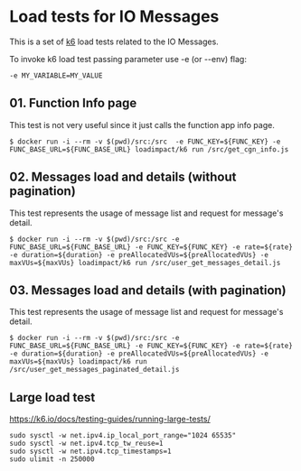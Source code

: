 # Load tests for IO Messages

This is a set of [k6](https://k6.io) load tests related to the IO Messages.

To invoke k6 load test passing parameter use -e (or --env) flag:
```
-e MY_VARIABLE=MY_VALUE
```


## 01. Function Info page

This test is not very useful since it just calls the function app info page.

```
$ docker run -i --rm -v $(pwd)/src:/src  -e FUNC_KEY=${FUNC_KEY} -e FUNC_BASE_URL=${FUNC_BASE_URL} loadimpact/k6 run /src/get_cgn_info.js
```

## 02. Messages load and details (without pagination)

This test represents the usage of message list and request for message's detail.

```
$ docker run -i --rm -v $(pwd)/src:/src -e FUNC_BASE_URL=${FUNC_BASE_URL} -e FUNC_KEY=${FUNC_KEY} -e rate=${rate} -e duration=${duration} -e preAllocatedVUs=${preAllocatedVUs} -e maxVUs=${maxVUs} loadimpact/k6 run /src/user_get_messages_detail.js
```

## 03. Messages load and details (with pagination)

This test represents the usage of message list and request for message's detail.

```
$ docker run -i --rm -v $(pwd)/src:/src -e FUNC_BASE_URL=${FUNC_BASE_URL} -e FUNC_KEY=${FUNC_KEY} -e rate=${rate} -e duration=${duration} -e preAllocatedVUs=${preAllocatedVUs} -e maxVUs=${maxVUs} loadimpact/k6 run /src/user_get_messages_paginated_detail.js
```

## Large load test

https://k6.io/docs/testing-guides/running-large-tests/

```
sudo sysctl -w net.ipv4.ip_local_port_range="1024 65535"
sudo sysctl -w net.ipv4.tcp_tw_reuse=1
sudo sysctl -w net.ipv4.tcp_timestamps=1
sudo ulimit -n 250000
```

